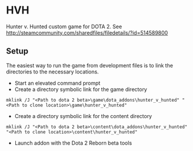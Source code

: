# HVH

Hunter v. Hunted custom game for DOTA 2. See http://steamcommunity.com/sharedfiles/filedetails/?id=514589800

## Setup
The easiest way to run the game from development files is to link the directories to the necessary locations.

- Start an elevated command prompt
- Create a directory symbolic link for the game directory
```
mklink /J "<Path to dota 2 beta>\game\dota_addons\hunter_v_hunted" "<Path to clone location>\game\hunter_v_hunted"
```
- Create a directory symbolic link for the content directory
```
mklink /J "<Path to dota 2 beta>\content\dota_addons\hunter_v_hunted" "<Path to clone location>\content\hunter_v_hunted"
```
- Launch addon with the Dota 2 Reborn beta tools
